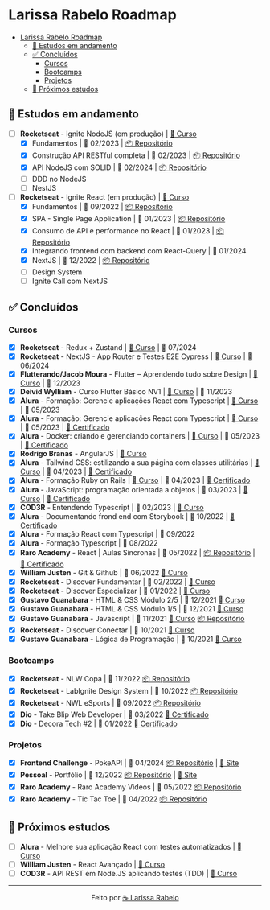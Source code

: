# Larissa Rabelo Roadmap

- [Larissa Rabelo Roadmap](#larissa-rabelo-roadmap)
  - [📑 Estudos em andamento](#-estudos-em-andamento)
  - [✅ Concluídos](#-concluídos)
    - [Cursos](#cursos)
    - [Bootcamps](#bootcamps)
    - [Projetos](#projetos)
  - [🎯 Próximos estudos](#-próximos-estudos)

## 📑 Estudos em andamento

- [ ] **Rocketseat** - Ignite NodeJS (em produção) | [🔗 Curso](https://app.rocketseat.com.br/ignite/node-js-2023?&)
  - [x] Fundamentos | 📅 02/2023 | [📦 Repositório](https://github.com/laripeanuts/rs-ignite-node-01-fundamentos)
  - [x] Construção API RESTful completa | 📅 02/2023 | [📦 Repositório](https://github.com/laripeanuts/rs-ignite-node-02-restfulapi)
  - [x] API NodeJS com SOLID | 📅 02/2024 | [📦 Repositório](https://github.com/laripeanuts/rs-ignite-node-03-api-solid)
  - [ ] DDD no NodeJS
  - [ ] NestJS
- [ ] **Rocketseat** - Ignite React (em produção) | [🔗 Curso](https://app.rocketseat.com.br/ignite/react-js-2022)
  - [x] Fundamentos | 📅 09/2022 | [📦 Repositório](https://github.com/laripeanuts/rs-ignite-01-feed)
  - [x] SPA - Single Page Application | 📅 01/2023 | [📦 Repositório](https://github.com/laripeanuts/rs-ignite-02-timer)
  - [x] Consumo de API e performance no React | 📅 01/2023 | [📦 Repositório](https://github.com/laripeanuts/rs-ignite-03-money)
  - [x] Integrando frontend com backend com React-Query | 📅 01/2024
  - [x] NextJS | 📅 12/2022 | [📦 Repositório](https://github.com/laripeanuts/rs-ignite-04-nextjs)
  - [ ] Design System
  - [ ] Ignite Call com NextJS

## ✅ Concluídos

### Cursos

- [x] **Rocketseat** - Redux + Zustand | [🔗 Curso](https://app.rocketseat.com.br/classroom/redux-zustand-1) | 📅 07/2024
- [x] **Rocketseat** - NextJS - App Router e Testes E2E Cypress | [🔗 Curso](https://app.rocketseat.com.br/classroom/next-js-app-router-e-testes) | 📅 06/2024
- [x] **Flutterando/Jacob Moura** - Flutter – Aprendendo tudo sobre Design | [🔗 Curso](https://www.flutterando.com.br/) | 📅 12/2023
- [x] **Deivid Wylliam** - Curso Flutter Básico NV1 | [🔗 Curso](https://www.youtube.com/watch?v=fcMlPEVSacs&list=PLRpTFz5_57cvo0CHf-AnojOvpznz8YO7S) | 📅 11/2023
- [x] **Alura** - Formação: Gerencie aplicações React com Typescript | [🔗 Curso](https://cursos.alura.com.br/course/docker-criando-gerenciando-container) | 📅 05/2023
- [x] **Alura** - Formação: Gerencie aplicações React com Typescript | [🔗 Curso](https://cursos.alura.com.br/course/docker-criando-gerenciando-containers) | 📅 05/2023 | [🧾 Certificado](./certificados/Alura%20-%20Forma%C3%A7%C3%A3o%20Gerencie%20aplica%C3%A7%C3%B5es%20React%20com%20Typescript%20-%20Alura.pdf)
- [x] **Alura** - Docker: criando e gerenciando containers | [🔗 Curso](https://cursos.alura.com.br/course/docker-criando-gerenciando-containers) | 📅 05/2023 | [🧾 Certificado](./certificados/Alura%20-%20Curso%20Tailwind%20CSS_%20estilizando%20a%20sua%20p%C3%A1gina%20com%20classes%20utilit%C3%A1rias.pdf)
- [x] **Rodrigo Branas** - AngularJS | [🔗 Curso](https://www.youtube.com/watch?v=_y7rKxqPoyg&list=PLQCmSnNFVYnTD5p2fR4EXmtlR6jQJMbPb)
- [x] **Alura** - Tailwind CSS: estilizando a sua página com classes utilitárias | [🔗 Curso](https://cursos.alura.com.br/formacao-ruby-on-rails) | 📅 04/2023 | [🧾 Certificado](./certificados/Alura%20-%20Curso%20Tailwind%20CSS_%20estilizando%20a%20sua%20p%C3%A1gina%20com%20classes%20utilit%C3%A1rias.pdf)
- [x] **Alura** - Formação Ruby on Rails | [🔗 Curso](https://cursos.alura.com.br/course/tailwind-css-estilizando-pagina-classes-utilitarias) | 📅 04/2023 | [🧾 Certificado](./certificados/Alura%20-%20Forma%C3%A7%C3%A3o%20Ruby%20On%20Rails.pdf)
- [x] **Alura** - JavaScript: programação orientada a objetos | 📅 03/2023 | [🔗 Curso](https://cursos.alura.com.br/course/javascript-passos-programacao-orientada-objetos) | [🧾 Certificado](./certificados/Alura-Curso%20JavaScript_%20programa%C3%A7%C3%A3o%20orientada%20a%20objetos%20-%20EN.pdf)
- [x] **COD3R** - Entendendo Typescript | 📅 02/2023 | [🔗 Curso](https://www.cod3r.com.br/courses/entendendo-typescript)
- [x] **Alura** - Documentando frond end com Storybook | 📅 10/2022 | [🧾 Certificado](./certificados/Alura%20-%20Course%20NextJS_%20documentando%20seu%20Front-end%20com%20o%20Storybook%20-%20EN.pdf)
- [x] **Alura** - Formação React com Typescript | 📅 09/2022
- [x] **Alura** - Formação Typescript | 📅 08/2022
- [x] **Raro Academy** - React | Aulas Síncronas | 📅 05/2022 | [📦 Repositório](https://github.com/laripeanuts/raro-academy-videos) | [🧾 Certificado](<./certificados/Raro%20Academy%20-%20Larissa%20Rabelo%20Linhares%20Frota%20(Excelência).pdf>)
- [x] **William Justen** - Git & Github | 📅 06/2022 [🔗 Curso](https://www.youtube.com/playlist?list=PLlAbYrWSYTiPA2iEiQ2PF_A9j__C4hi0A)
- [x] **Rocketseat** - Discover Fundamentar | 📅 02/2022 | [🔗 Curso](https://app.rocketseat.com.br/discover/trails/fundamentar)
- [x] **Rocketseat** - Discover Especializar | 📅 01/2022 | [🔗 Curso](https://app.rocketseat.com.br/discover/trails/especializar)
- [x] **Gustavo Guanabara** - HTML & CSS Módulo 2/5 | 📅 12/2021 [🔗 Curso](https://www.youtube.com/watch?v=vPNIAJ9B4hg&list=PLHz_AreHm4dlUpEXkY1AyVLQGcpSgVF8s)
- [x] **Gustavo Guanabara** - HTML & CSS Módulo 1/5 | 📅 12/2021 [🔗 Curso](https://www.youtube.com/playlist?list=PLHz_AreHm4dkZ9-atkcmcBaMZdmLHft8n)
- [x] **Gustavo Guanabara** - Javascript | 📅 11/2021 [🔗 Curso](https://www.youtube.com/playlist?list=PLHz_AreHm4dlsK3Nr9GVvXCbpQyHQl1o1) [📦 Repositório](https://github.com/laripeanuts/cursoemvideo-exercicios)
- [x] **Rocketseat** - Discover Conectar | 📅 10/2021 [🔗 Curso](https://app.rocketseat.com.br/discover/trails/conectar)
- [x] **Gustavo Guanabara** - Lógica de Programação | 📅 10/2021 [🔗 Curso](https://www.youtube.com/playlist?list=PLHz_AreHm4dmSj0MHol_aoNYCSGFqvfXV)

### Bootcamps

- [x] **Rocketseat** - NLW Copa | 📅 11/2022 [📦 Repositório](https://github.com/laripeanuts/rs-nwl-copa)
- [x] **Rocketseat** - LabIgnite Design System | 📅 10/2022 [📦 Repositório](https://github.com/laripeanuts/rs-ignitelab-designsystem)
- [x] **Rocketseat** - NWL eSports | 📅 09/2022 [📦 Repositório](https://github.com/laripeanuts/rs-nwl-esports)
- [x] **Dio** - Take Blip Web Developer | 📅 03/2022 [🧾 Certificado](https://www.dio.me/certificate/9CD670C7/share)
- [x] **Dio** - Decora Tech #2 | 📅 01/2022 [🧾 Certificado](https://www.dio.me/certificate/9CD670C7/share)

### Projetos

- [x] **Frontend Challenge** - PokeAPI | 📅 04/2024 [📦 Repositório](https://github.com/laripeanuts/pokeapi-frontend-challenge) | [🔗 Site](https://pokeapi-frontend-challenge.vercel.app/)
- [x] **Pessoal** - Portfólio | 📅 12/2022 [📦 Repositório](https://github.com/laripeanuts/v1-portfolio) | [🔗 Site](https://www.larissarabelo.com)
- [x] **Raro Academy** - Raro Academy Videos | 📅 05/2022 [📦 Repositório](https://github.com/laripeanuts/raro-academy-videos)
- [x] **Raro Academy** - Tic Tac Toe | 📅 04/2022 [📦 Repositório](https://github.com/laripeanuts/react-ts-tic-tac-toe)

## 🎯 Próximos estudos

- [ ] **Alura** - Melhore sua aplicação React com testes automatizados | [🔗 Curso](https://cursos.alura.com.br/formacao-react-testes-automatizados)
- [ ] **William Justen** - React Avançado | [🔗 Curso](https://reactavancado.com.br/)
- [ ] **COD3R** - API REST em Node.JS aplicando testes (TDD) | [🔗 Curso](https://www.cod3r.com.br/courses/api-rest--node-js-tdd)

---

<p align="center">Feito por <a href="https://github.com/laripeanuts">☕  Larissa Rabelo</a></p>
